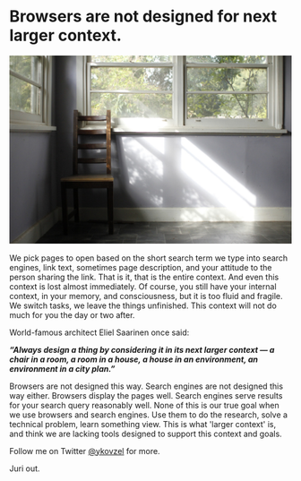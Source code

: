 # Browsers are not designed for next larger context.

![chair-in-a-room](chair-in-a-room.jpg)

We pick pages to open based on the short search term we type into search engines, link text, sometimes page description, and your attitude to the person sharing the link. That is it, that is the entire context. And even this context is lost almost immediately. Of course, you still have your internal context, in your memory, and consciousness, but it is too fluid and fragile. We switch tasks, we leave the things unfinished. This context will not do much for you the day or two after.

World-famous architect Eliel Saarinen once said:


**_“Always design a thing by considering it in its next larger context — a chair in a room, a room in a house, a house in an environment, an environment in a city plan.”_**


Browsers are not designed this way. Search engines are not designed this way either. Browsers display the pages well. Search engines serve results for your search query reasonably well.
None of this is our true goal when we use browsers and search engines. Use them to do the research, solve a technical problem, learn something view.  This is what 'larger context' is, and think we are lacking tools designed to support this context and goals.


Follow me on Twitter [@ykovzel](https://twitter.com/ykovzel) for more.

Juri out.
